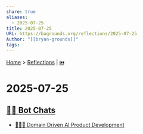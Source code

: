 ```yaml
---
share: true
aliases:
  - 2025-07-25
title: 2025-07-25
URL: https://bagrounds.org/reflections/2025-07-25
Author: "[[bryan-grounds]]"
tags: 
---
```

[Home](../index.md) > [Reflections](./index.md) | [⏮️](./2025-07-24.md)  
# 2025-07-25  
## [🤖💬 Bot Chats](../bot-chats/index.md)  
- [🧩🏢🤖 Domain Driven AI Product Development](../bot-chats/domain-driven-ai-product-development.md)